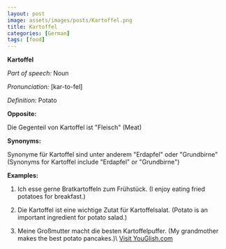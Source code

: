 ```yaml
---
layout: post
image: assets/images/posts/Kartoffel.png
title: Kartoffel
categories: [German]
tags: [food]
---
```


**Kartoffel**

*Part of speech:* Noun

*Pronunciation:* [kar-to-fel]

*Definition:* Potato

**Opposite:** 

Die Gegenteil von Kartoffel ist "Fleisch" (Meat)

**Synonyms:**

Synonyme für Kartoffel sind unter anderem "Erdapfel" oder "Grundbirne" (Synonyms for Kartoffel include "Erdapfel" or "Grundbirne")

**Examples:**

1. Ich esse gerne Bratkartoffeln zum Frühstück. (I enjoy eating fried potatoes for breakfast.)

2. Die Kartoffel ist eine wichtige Zutat für Kartoffelsalat. (Potato is an important ingredient for potato salad.)

3. Meine Großmutter macht die besten Kartoffelpuffer. (My grandmother makes the best potato pancakes.)\ <a id="yg-widget-0" class="youglish-widget" data-query="Kartoffel" data-lang="german" data-components="8412" data-auto-start="0" data-bkg-color="theme_light" data-title="How%20to%20pronounce%20Kartoffel%20in%20German"  rel="nofollow" href="https://youglish.com">Visit YouGlish.com</a><script async src="https://youglish.com/public/emb/widget.js" charset="utf-8"></script>